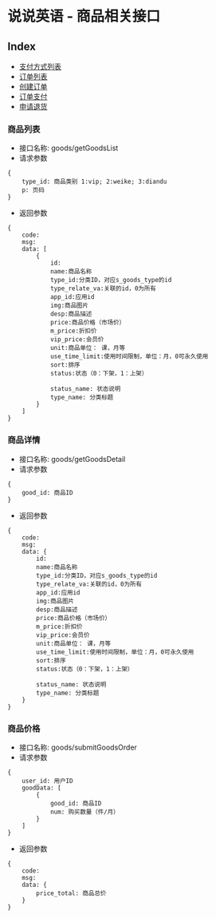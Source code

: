# 说说英语 - 商品相关接口

## Index
- [支付方式列表](#支付方式列表)
- [订单列表](#订单列表)
- [创建订单](#创建订单)
- [订单支付](#订单支付)
- [申请退货](#申请退货)

### 商品列表
- 接口名称: goods/getGoodsList
- 请求参数
```
{
    type_id: 商品类别 1:vip; 2:weike; 3:diandu
    p: 页码
}
```
- 返回参数
```
{
    code:
    msg:
    data: [
        {
            id:
            name:商品名称
            type_id:分类ID，对应s_goods_type的id
            type_relate_va:关联的id，0为所有
            app_id:应用id
            img:商品图片
            desp:商品描述
            price:商品价格（市场价）
            m_price:折扣价
            vip_price:会员价
            unit:商品单位： 课，月等
            use_time_limit:使用时间限制，单位：月，0可永久使用
            sort:排序
            status:状态（0：下架，1：上架）
            
            status_name: 状态说明
            type_name: 分类标题
        }
    ]
}
```

### 商品详情
- 接口名称: goods/getGoodsDetail
- 请求参数
```
{
    good_id: 商品ID
}
```
- 返回参数
```
{
    code:
    msg:
    data: {
        id:
        name:商品名称
        type_id:分类ID，对应s_goods_type的id
        type_relate_va:关联的id，0为所有
        app_id:应用id
        img:商品图片
        desp:商品描述
        price:商品价格（市场价）
        m_price:折扣价
        vip_price:会员价
        unit:商品单位： 课，月等
        use_time_limit:使用时间限制，单位：月，0可永久使用
        sort:排序
        status:状态（0：下架，1：上架）
        
        status_name: 状态说明
        type_name: 分类标题
    }
}
```

### 商品价格
- 接口名称: goods/submitGoodsOrder
- 请求参数
```
{
    user_id: 用户ID
    goodData: [
        {
            good_id: 商品ID
            num: 购买数量（件/月）
        }
    ]
}
```
- 返回参数
```
{
    code:
    msg:
    data: {
        price_total: 商品总价
    }
}
```